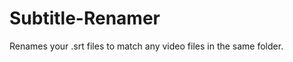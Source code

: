 Subtitle-Renamer
================

Renames your .srt files to match any video files in the same folder.
